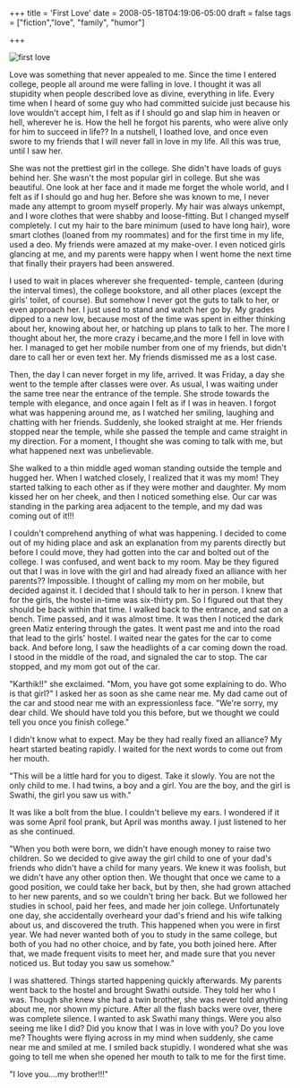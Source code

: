 +++
title = 'First Love'
date = 2008-05-18T04:19:06-05:00
draft = false
tags = ["fiction","love", "family", "humor"]

+++

![first love](/../../img//first-love.jpg)

Love was something that never appealed to me. Since the time I entered college, people all around me were falling in love. I thought it was all stupidity when people described love as divine, everything in life. Every time when I heard of some guy who had committed suicide just because his love wouldn't accept him, I felt as if I should go and slap him in heaven or hell, wherever he is. How the hell he forgot his parents, who were alive only for him to succeed in life?? In a nutshell, I loathed love, and once even swore to my friends that I will never fall in love in my life. All this was true, until I saw her.

She was not the prettiest girl in the college. She didn't have loads of guys behind her. She wasn't the most popular girl in college. But she was beautiful. One look at her face and it made me forget the whole world, and I felt as if I should go and hug her. Before she was known to me, I never made any attempt to groom myself properly. My hair was always unkempt, and I wore clothes that were shabby and loose-fitting. But I changed myself completely. I cut my hair to the bare minimum (used to have long hair), wore smart clothes (loaned from my roommates) and for the first time in my life, used a deo. My friends were amazed at my make-over. I even noticed girls glancing at me, and my parents were happy when I went home the next time that finally their prayers had been answered.

I used to wait in places wherever she frequented- temple, canteen (during the interval times), the college bookstore, and all other places (except the girls' toilet, of course). But somehow I never got the guts to talk to her, or even approach her. I just used to stand and watch her go by. My grades dipped to a new low, because most of the time was spent in either thinking about her, knowing about her, or hatching up plans to talk to her. The more I thought about her, the more crazy i became,and the more I fell in love with her. I managed to get her mobile number from one of my friends, but didn't dare to call her or even text her. My friends dismissed me
as a lost case.

Then, the day I can never forget in my life, arrived. It was Friday, a day she went to the temple after classes were over. As usual, I was waiting under the same tree near the entrance of the temple. She strode towards the temple with elegance, and once again I felt as if I was in heaven. I forgot what was happening around me, as I watched her smiling, laughing and chatting with her friends. Suddenly, she looked straight at me. Her friends stopped near the temple, while she passed the temple and came straight in my direction. For a moment, I thought she was coming to talk with me, but what happened next was unbelievable.

She walked to a thin middle aged woman standing outside the temple and hugged her. When I watched closely, I realized that it was my mom! They started talking to each other as if they were mother and daughter. My mom kissed her on her cheek, and then I noticed something else. Our car was standing in the parking area adjacent to the temple, and my dad was coming out of it!!!

I couldn't comprehend anything of what was happening. I decided to come out of my hiding place and ask an explanation from my parents directly but before I could move, they had gotten into the car and bolted out of the college. I was confused, and went back to my room. May be they figured out that I was in love with the girl and had already fixed an alliance with her parents?? Impossible. I thought of calling my mom on her mobile, but decided against it. I decided that I should talk to her in person. I knew that for the girls, the hostel in-time was six-thirty pm. So I figured out that they should be back within that time. I walked back to the entrance, and sat on a bench. Time passed, and it was almost time. It was then I noticed the dark green Matiz entering through the gates. It went past me and into the road that lead to the girls' hostel. I waited near the gates for the car to come back. And before long, I saw the headlights of a car coming down the road. I stood in the middle of the road, and signaled the car to stop. The car stopped, and my mom got out of the car.


"Karthik!!" she exclaimed.
"Mom, you have got some explaining to do. Who is that girl?" I asked her as soon as she came near me. My dad came out of the car and stood near me with an expressionless face.
"We're sorry, my dear child. We should have told you this before, but we thought we could tell you once you finish college."

I didn't know what to expect. May be they had really fixed an alliance? My heart started beating rapidly. I waited for the next words to come out from her mouth.

"This will be a little hard for you to digest. Take it slowly. You are not the only child to me. I had twins, a boy and a girl. You are the boy, and the girl is Swathi, the girl you saw us with."

It was like a bolt from the blue. I couldn't believe my ears. I wondered if it was some April fool prank, but April was months away. I just listened to her as she continued.

"When you both were born, we didn't have enough money to raise two children. So we decided to give away the girl child to one of your dad's friends who didn't have a child for many years. We knew it was foolish, but we didn't have any other option then. We thought that once we came to a good position, we could take her back, but by then, she had grown attached to her new parents, and so we couldn't bring her back. But we followed her studies in school, paid her fees, and made her join college. Unfortunately one day, she accidentally overheard your dad's friend and his wife talking about us, and discovered the truth. This happened when you were in first year. We had never wanted both of you to study in the same college, but both of you had no other choice, and by fate, you both joined here. After that, we made frequent visits to meet her, and made sure that you never noticed us. But today you saw us somehow."

I was shattered. Things started happening quickly afterwards. My parents went back to the hostel and brought Swathi outside. They told her who I was. Though she knew she had a twin brother, she was never told anything about me, nor shown my picture. After all the flash backs were over, there was complete silence. I wanted to ask Swathi many things. Were you also seeing me like I did? Did you know that I was in love with you? Do you love me? Thoughts were flying across in my mind when suddenly, she came near me and smiled at me. I smiled back stupidly. I wondered what she was going to tell me when she opened her mouth to talk to me for the first time.

"I love you....my brother!!!"